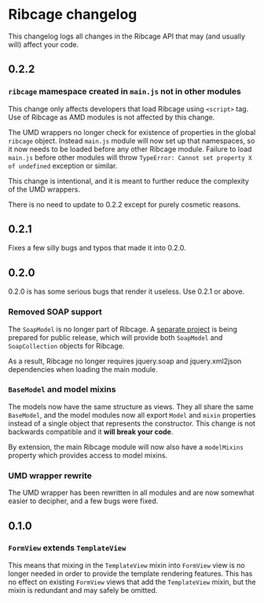 # Ribcage changelog

This changelog logs all changes in the Ribcage API that may (and usually will)
affect your code.

## 0.2.2

### `ribcage` mamespace created in `main.js` not in other modules

This change only affects developers that load Ribcage using `<script>` tag. Use
of Ribcage as AMD modules is not affected by this change. 

The UMD wrappers no longer check for existence of properties in the global
`ribcage` object. Instead `main.js` module will now set up that namespaces, so
it now needs to be loaded before any other Ribcage module. Failure to load
`main.js` before other modules will throw `TypeError: Cannot set property X of
undefined` exception or similar.

This change is intentional, and it is meant to further reduce the complexity of
the UMD wrappers.

There is no need to update to 0.2.2 except for purely cosmetic reasons.

## 0.2.1

Fixes a few silly bugs and typos that made it into 0.2.0. 

## 0.2.0

0.2.0 is has some serious bugs that render it useless. Use 0.2.1 or above.

### Removed SOAP support

The `SoapModel` is no longer part of Ribcage. A 
[separate project](https://github.com/foxbunny/ribcage-soap) is being prepared
for public release, which will provide both `SoapModel` and `SoapCollection`
objects for Ribcage.

As a result, Ribcage no longer requires jquery.soap and jquery.xml2json
dependencies when loading the main module.

### `BaseModel` and model mixins

The models now have the same structure as views. They all share the same
`BaseModel`, and the model modules now all export `Model` and `mixin`
properties instead of a single object that represents the constructor. This
change is not backwards compatible and it __will break your code__.

By extension, the main Ribcage module will now also have a `modelMixins`
property which provides access to model mixins.

### UMD wrapper rewrite

The UMD wrapper has been rewritten in all modules and are now somewhat easier
to decipher, and a few bugs were fixed.

## 0.1.0

### `FormView` extends `TemplateView`

This means that mixing in the `TemplateView` mixin into `FormView` view is no
longer needed in order to provide the template rendering features. This has no
effect on existing `FormView` views that add the `TemplateView` mixin, but the 
mixin is redundant and may safely be omitted.
